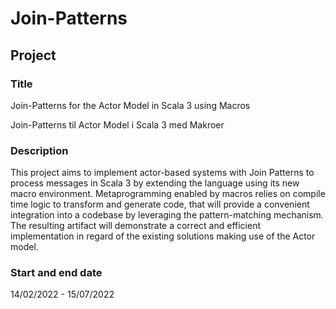 # Join-Patterns

## Project

### Title

Join-Patterns for the Actor Model in Scala 3 using Macros

Join-Patterns til Actor Model i Scala 3 med Makroer

### Description

This project aims to implement actor-based systems with Join Patterns to process messages in Scala 3 by extending the language using its new macro environment. Metaprogramming enabled by macros relies on compile time logic to transform and generate code, that will provide a convenient integration into a codebase by leveraging the pattern-matching mechanism. The resulting artifact will demonstrate a correct and efficient implementation in regard of the existing solutions making use of the Actor model.

### Start and end date

14/02/2022 - 15/07/2022
